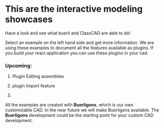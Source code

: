 # This are the interactive modeling showcases

Have a look and see what buerli and ClassCAD are able to do!

Select an example on the left hand side and get more information.
We are using these examples to document all the features available as plugins.
If you build your react application you can use these plugins in your cad.

### Upcoming:

1. Plugin Editing assemblies

2. plugin Import feature

3.

All the examples are created with **Buerligons**, which is our own customizable CAD. In the near future we will make Buerligons available. The **Buerligons** development could be the starting point for your custom CAD development.

